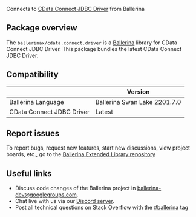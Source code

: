 Connects to [CData Connect JDBC Driver](https://cloud.cdata.com/docs/JDBC.html) from Ballerina

## Package overview
The `ballerinax/cdata.connect.driver` is a [Ballerina](https://ballerina.io/) library for CData Connect JDBC Driver.
This package bundles the latest CData Connect JDBC Driver.

## Compatibility
|                                   | Version                         |
|-----------------------------------|---------------------------------|
| Ballerina Language                | Ballerina Swan Lake 2201.7.0    | 
| CData Connect JDBC Driver         | Latest                          |

## Report issues
To report bugs, request new features, start new discussions, view project boards, etc., go to the [Ballerina Extended Library repository](https://github.com/ballerina-platform/ballerina-extended-library)

## Useful links
- Discuss code changes of the Ballerina project in [ballerina-dev@googlegroups.com](mailto:ballerina-dev@googlegroups.com).
- Chat live with us via our [Discord server](https://discord.gg/ballerinalang).
- Post all technical questions on Stack Overflow with the [#ballerina](https://stackoverflow.com/questions/tagged/ballerina) tag
